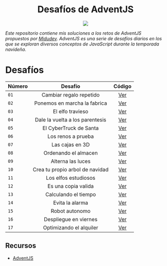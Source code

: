 <h1 align="center">Desafíos de AdventJS</h1>

<p align="center">
  <img src='https://github.com/MarceeloDominguez/AdventJS/assets/70117105/476a3419-9bcb-450e-9d5e-ea7225ebc98f' />
</p>

_Este repositorio contiene mis soluciones a los retos de AdventJS propuestos por [Midudev](https://github.com/midudev). AdventJS es una serie de desafíos diarios en los que se exploran diversos conceptos de JavaScript durante la temporada navideña._

# Desafíos
| Número        | Desafío     | Código      |          
| ------------- |:-------------:|:-------------:|
|```01```| Cambiar regalo repetido | [Ver](https://github.com/MarceeloDominguez/AdventJS/blob/master/2023/01-cambiar-regalo-repetido/index.js) |
|```02```| Ponemos en marcha la fabrica | [Ver](https://github.com/MarceeloDominguez/AdventJS/blob/master/2023/02-ponemos-en-marcha-la-fabrica/index.js) |
|```03```| El elfo travieso | [Ver](https://github.com/MarceeloDominguez/AdventJS/blob/master/2023/03-el-elfo-travieso/index.js) |
|```04```| Dale la vuelta a los parentesis | [Ver](https://github.com/MarceeloDominguez/AdventJS/blob/master/2023/04-dale-la-vuelta-a-los-parentesis/index.js) |
|```05```| El CyberTruck de Santa | [Ver](https://github.com/MarceeloDominguez/AdventJS/blob/master/2023/05-el-cyberTruck-de-santa/index.js) |
|```06```| Los renos a prueba | [Ver](https://github.com/MarceeloDominguez/AdventJS/blob/master/2023/06-los-renos-a-prueba/index.js) |
|```07```| Las cajas en 3D | [Ver](https://github.com/MarceeloDominguez/AdventJS/blob/master/2023/07-las-cajas-en-3D/index.js) |
|```08```| Ordenando el almacen | [Ver](https://github.com/MarceeloDominguez/AdventJS/blob/master/2023/08-ordenando-el-almacen/index.js) |
|```09```| Alterna las luces | [Ver](https://github.com/MarceeloDominguez/AdventJS/blob/master/2023/09-alterna-las-luces/index.js) |
|```10```| Crea tu propio arbol de navidad | [Ver](https://github.com/MarceeloDominguez/AdventJS/blob/master/2023/10-crea-tu-propio-arbol-de-navidad/index.js) |
|```11```| Los elfos estudiosos | [Ver](https://github.com/MarceeloDominguez/AdventJS/blob/master/2023/11-los-elfos-estudiosos/index.js) |
|```12```| Es una copia valida | [Ver](https://github.com/MarceeloDominguez/AdventJS/blob/master/2023/12-es-una-copia-valida/index.js) |
|```13```| Calculando el tiempo | [Ver](https://github.com/MarceeloDominguez/AdventJS/blob/master/2023/13-calculando-el-tiempo/index.js) |
|```14```| Evita la alarma | [Ver](https://github.com/MarceeloDominguez/AdventJS/blob/master/2023/14-evita-la-alarma/index.js) |
|```15```| Robot autonomo | [Ver](https://github.com/MarceeloDominguez/AdventJS/blob/master/2023/15-robot-autonomo/index.js) |
|```16```| Despliegue en viernes | [Ver](https://github.com/MarceeloDominguez/AdventJS/blob/master/2023/16-despliegue-en-viernes/index.js) |
|```17```| Optimizando el alquiler | [Ver](https://github.com/MarceeloDominguez/AdventJS/blob/master/2023/17-optimizando-el-alquiler/index.js) |

## Recursos

- [AdventJS](https://adventjs.dev/es)




